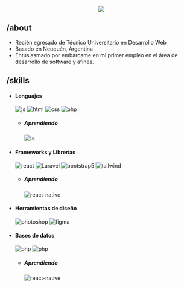<p align = center ><img src="https://hackmd.io/_uploads/SyS8gIhKT.png"> </p>

<div>

<h2> /about </h2>
  
- Recién egresado de Técnico Universitario en Desarrollo Web
- Basado en Neuquén, Argentina
- Entusiasmado por embarcame en mi primer empleo en el área de desarrollo de software y afines.
  
<h2> /skills </h2>
  
- <h4> Lenguajes </h4>
  <img src = "https://img.shields.io/badge/JavaScript-323330?style=for-the-badge&logo=javascript&logoColor=F7DF1E" alt = "js" />
  <img src = "https://img.shields.io/badge/HTML5-E34F26?style=for-the-badge&logo=html5&logoColor=white" alt = "html" />
  <img src = "https://img.shields.io/badge/CSS3-1572B6?style=for-the-badge&logo=css3&logoColor=white" alt = "css" />
    <img src = "https://img.shields.io/badge/PHP-0F4C78?style=for-the-badge&logo=php&logoColor=white" alt = "php" />
    
  
  - <h5> Aprendiendo </h5>
      <img src = "https://img.shields.io/badge/TypeScript-007ACC?style=for-the-badge&logo=typescript&logoColor=white" alt = "ts" />
  
- <h4> Frameworks y Librerías </h4>
    <img src = "https://img.shields.io/badge/React-17222A?style=for-the-badge&logo=react&logoColor=%2361DAFB" alt = "react" />
    <img src = "https://img.shields.io/badge/Laravel-E34F26?style=for-the-badge&logo=laravel&logoColor=white" alt = "Laravel" />
  
  <img src = "https://img.shields.io/badge/bootstrap-%23563D7C.svg?style=for-the-badge&logo=bootstrap&logoColor=white" alt = "bootstrap5" />
    <img src = "https://img.shields.io/badge/tailwind-3B9DE5?style=for-the-badge&logo=tailwindcss&logoColor=white" alt = "tailwind" />
    
    - <h5>Aprendiendo</h5>
       <img src = "https://img.shields.io/badge/react_native-%2320232a.svg?style=for-the-badge&logo=react&logoColor=%2361DAFB" alt = "react-native" />
       
  
- <h4> Herramientas de diseño </h4>
  <img src = "https://img.shields.io/badge/adobe%20photoshop-%2331A8FF.svg?style=for-the-badge&logo=adobe%20photoshop&logoColor=white" alt = "photoshop" />

  <img src = "https://img.shields.io/badge/figma-%23F24E1E.svg?style=for-the-badge&logo=figma&logoColor=white" alt = "figma" />

- <h4>Bases de datos</h4>
    <img src = "https://img.shields.io/badge/MariaDB-0F4C78?style=for-the-badge&logo=mariadb&logoColor=white" alt = "php" />
    <img src = "https://img.shields.io/badge/MySQL-0F4C78?style=for-the-badge&logo=mysql&logoColor=white" alt = "php" />

    - <h5>Aprendiendo</h5>
       <img src = "https://img.shields.io/badge/MongoDB-2A9925?style=for-the-badge&logo=mongodb&logoColor=%2361DAFB" alt = "react-native" />
       
  
  </br></br>
